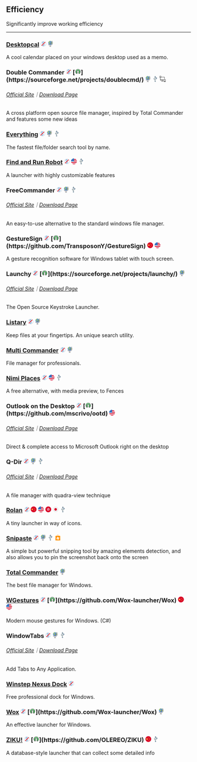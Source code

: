 ## Efficiency

Significantly improve working efficiency

---

### [Desktopcal](http://www.desktopcal.com/) ![](../assets/free.png) ![](../assets/earth-globe.png)

A cool calendar placed on your windows desktop used as a memo.

### Double Commander ![](../assets/free.png) [![](../assets/open-source-icon.png "GPL 2.0@SourceForge: https://sourceforge.net/projects/doublecmd/")](https://sourceforge.net/projects/doublecmd/) ![](../assets/earth-globe.png) ![](../assets/usb.png) ![](../assets/multi_platform.png)

###### [Official Site](https://doublecmd.sourceforge.io/)｜[Download Page](https://sourceforge.net/p/doublecmd/wiki/Download/)

A cross platform open source file manager, inspired by Total Commander and features some new ideas

### [Everything](http://www.voidtools.com/) ![](../assets/free.png) ![](../assets/earth-globe.png) ![](../assets/usb.png)

The fastest file/folder search tool by name.

### [Find and Run Robot](https://www.donationcoder.com/Software/Mouser/findrun/) ![](../assets/free.png) ![](../assets/united-states.png) ![](../assets/usb.png)

A launcher with highly customizable features

### FreeCommander ![](../assets/free.png) ![](../assets/earth-globe.png) ![](../assets/usb.png)

###### [Official Site](http://freecommander.com/en/summary/)｜[Download Page](http://freecommander.com/en/downloads/)

An easy-to-use alternative to the standard windows file manager.

### GestureSign ![](../assets/free.png) [![](../assets/open-source-icon.png "GPL 2.0@GitHub: https://github.com/TransposonY/GestureSign")](https://github.com/TransposonY/GestureSign) ![](../assets/china.png)  ![](../assets/united-states.png)

A gesture recognition software for Windows tablet with touch screen.

### Launchy ![](../assets/free.png) [![](../assets/open-source-icon.png "GPL 2.0@SourceForge: https://sourceforge.net/projects/launchy/")](https://sourceforge.net/projects/launchy/) ![](../assets/earth-globe.png)

###### [Official Site](http://www.launchy.net/)｜[Download Page](http://www.launchy.net/download.php)

The Open Source Keystroke Launcher.

### [Listary](http://www.listary.com/) ![](../assets/free.png) ![](../assets/earth-globe.png)

Keep files at your fingertips. An unique search utility.

### [Multi Commander](http://multicommander.com/) ![](../assets/free.png) ![](../assets/earth-globe.png)

File manager for professionals.

### [Nimi Places](http://mynimi.net/Projects/Nimi-Places/) ![](../assets/free.png) ![](../assets/united-states.png) ![](../assets/usb.png)

A free alternative, with media preview, to Fences

### Outlook on the Desktop ![](../assets/free.png) [![](../assets/open-source-icon.png "MIT@GitHub: https://github.com/mscrivo/ootd")](https://github.com/mscrivo/ootd) ![](../assets/united-states.png)

###### [Official Site](https://outlookonthedesktop.com/)｜[Download Page](https://outlookonthedesktop.com/download)

Direct & complete access to Microsoft Outlook right on the desktop

### Q-Dir ![](../assets/free.png) ![](../assets/earth-globe.png) ![](../assets/usb.png)

###### [Official Site](http://www.softwareok.com/?seite=Freeware/Q-Dir)｜[Download Page](http://www.softwareok.com/?Download=Q-Dir)

A file manager with quadra-view technique

### [Rolan](http://www.irolan.com/) ![](../assets/free.png) ![](../assets/china.png)  ![](../assets/united-states.png)  ![](../assets/hong-kong.png)  ![](../assets/japan.png) ![](../assets/usb.png)

A tiny launcher in way of icons.

### [Snipaste](https://snipaste.com/) ![](../assets/free.png) ![](../assets/earth-globe.png) ![](../assets/usb.png) ![](../assets/windows-store.png)

A simple but powerful snipping tool by amazing elements detection, and also allows you to pin the screenshot back onto the screen

### [Total Commander](https://www.ghisler.com/) ![](../assets/earth-globe.png)

The best file manager for Windows.

### [WGestures](http://www.yingdev.com/projects/wgestures) ![](../assets/free.png) [![](../assets/open-source-icon.png "MIT@GitHub: https://github.com/Wox-launcher/Wox")](https://github.com/Wox-launcher/Wox) ![](../assets/china.png) ![](../assets/united-states.png)

Modern mouse gestures for Windows. \(C\#\)

### WindowTabs ![](../assets/free.png) ![](../assets/earth-globe.png) ![](../assets/usb.png)

###### [Official Site](http://windowtabs.com/)｜[Download Page](http://windowtabs.com/download/)

Add Tabs to Any Application.

### [Winstep Nexus Dock](http://www.winstep.net/nexus.asp) ![](../assets/free.png)


Free professional dock for Windows.

### [Wox](http://www.getwox.com/) ![](../assets/free.png) [![](../assets/open-source-icon.png "MIT@GitHub: https://github.com/Wox-launcher/Wox")](https://github.com/Wox-launcher/Wox) ![](../assets/earth-globe.png)

An effective launcher for Windows.

### [ZIKU!](http://ziku.olereo.com/) ![](../assets/free.png) [![](../assets/open-source-icon.png "NO LICENSE@GitHub: https://github.com/OLEREO/ZIKU")](https://github.com/OLEREO/ZIKU) ![](../assets/china.png) ![](../assets/usb.png)

A database-style launcher that can collect some detailed info
